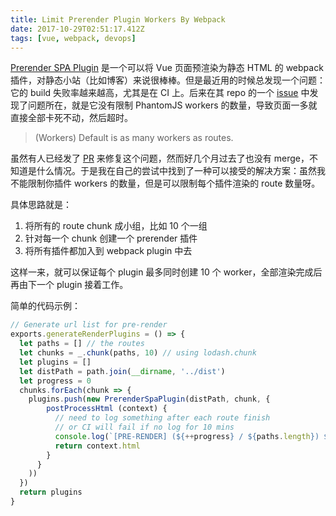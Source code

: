 ```yaml
---
title: Limit Prerender Plugin Workers By Webpack
date: 2017-10-29T02:51:17.412Z
tags: [vue, webpack, devops]
---
```



[Prerender SPA Plugin](https://github.com/chrisvfritz/prerender-spa-plugin) 是一个可以将 Vue 页面预渲染为静态 HTML 的 webpack 插件，对静态小站（比如博客）来说很棒棒。但是最近用的时候总发现一个问题：它的 build 失败率越来越高，尤其是在 CI 上。后来在其 repo 的一个 [issue](https://github.com/chrisvfritz/prerender-spa-plugin/issues/53) 中发现了问题所在，就是它没有限制 PhantomJS workers 的数量，导致页面一多就直接全部卡死不动，然后超时。

> (Workers) Default is as many workers as routes.

虽然有人已经发了 [PR](https://github.com/chrisvfritz/prerender-spa-plugin/pull/55) 来修复这个问题，然而好几个月过去了也没有 merge，不知道是什么情况。于是我在自己的尝试中找到了一种可以接受的解决方案：虽然我不能限制你插件 workers 的数量，但是可以限制每个插件渲染的 route 数量呀。

<!-- more -->

具体思路就是：

1. 将所有的 route chunk 成小组，比如 10 个一组
2. 针对每一个 chunk 创建一个 prerender 插件
3. 将所有插件都加入到 webpack plugin 中去

这样一来，就可以保证每个 plugin 最多同时创建 10 个 worker，全部渲染完成后再由下一个 plugin 接着工作。

简单的代码示例：

```javascript
// Generate url list for pre-render
exports.generateRenderPlugins = () => {
  let paths = [] // the routes
  let chunks = _.chunk(paths, 10) // using lodash.chunk
  let plugins = []
  let distPath = path.join(__dirname, '../dist')
  let progress = 0
  chunks.forEach(chunk => {
    plugins.push(new PrerenderSpaPlugin(distPath, chunk, {
        postProcessHtml (context) {
          // need to log something after each route finish
          // or CI will fail if no log for 10 mins
          console.log(`[PRE-RENDER] (${++progress} / ${paths.length}) ${context.route}`)
          return context.html
        }
      }
    ))
  })
  return plugins
}
```
